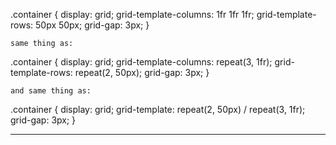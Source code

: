 .container {
    display: grid;
    grid-template-columns: 1fr 1fr 1fr;
    grid-template-rows: 50px 50px;
    grid-gap: 3px;
}
            
    same thing as:
    
.container {
    display: grid;
    grid-template-columns: repeat(3, 1fr);
    grid-template-rows: repeat(2, 50px);
    grid-gap: 3px;
}


    and same thing as:
    
.container {
    display: grid;
    grid-template: repeat(2, 50px) / repeat(3, 1fr);
    grid-gap: 3px;
}


-----
